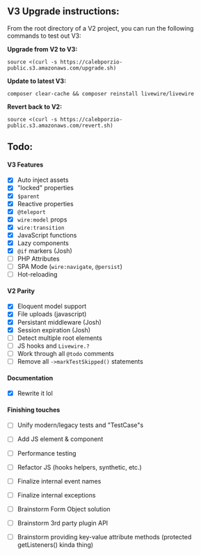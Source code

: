 
## V3 Upgrade instructions:
From the root directory of a V2 project, you can run the following commands to test out V3:

**Upgrade from V2 to V3:**
```
source <(curl -s https://calebporzio-public.s3.amazonaws.com/upgrade.sh)
```

**Update to latest V3:**
```
composer clear-cache && composer reinstall livewire/livewire
```

**Revert back to V2:**
```
source <(curl -s https://calebporzio-public.s3.amazonaws.com/revert.sh)
```

## Todo:

#### V3 Features
- [x] Auto inject assets
- [x] "locked" properties
- [x] `$parent`
- [x] Reactive properties
- [x] `@teleport`
- [x] `wire:model` props
- [x] `wire:transition`
- [x] JavaScript functions
- [x] Lazy components
- [x] `@if` markers (Josh)
- [ ] PHP Attributes
- [ ] SPA Mode (`wire:navigate`, `@persist`)
- [ ] Hot-reloading

#### V2 Parity
- [x] Eloquent model support
- [x] File uploads (javascript)
- [x] Persistant middleware (Josh)
- [x] Session expiration (Josh)
- [ ] Detect multiple root elements
- [ ] JS hooks and `Livewire.?`
- [ ] Work through all `@todo` comments
- [ ] Remove all `->markTestSkipped()` statements

#### Documentation
- [x] Rewrite it lol

#### Finishing touches
- [ ] Unify modern/legacy tests and "TestCase"s
- [ ] Add JS element & component
- [ ] Performance testing
- [ ] Refactor JS (hooks helpers, synthetic, etc.)
- [ ] Finalize internal event names
- [ ] Finalize internal exceptions
- [ ] Brainstorm Form Object solution
- [ ] Brainstorm 3rd party plugin API
- [ ] Brainstorm providing key-value attribute methods (protected getListeners() kinda thing)

